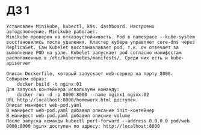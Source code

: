 # ДЗ 1
	Установлен Minikube, kubectl, k9s. dashboard. Настроено автодополнение. Minikube работает.
	Minikube проверен на отказоустойчивость. Pod в namespace --kube-system восстановились после удаления. Кластер кубера управляет core-dns через ReplicaSet. Сам Kubelet восстанавливает pod, т.к. он отвечает за выполнение POD на узле. Kubelet запускает pod согласно манифестам расположенных в /etc/kubernetes/manifests/. Среди них есть и kube-apiserver
	
	Описан Dockerfile, который запускает web-сервер на порту 8000.
	Собираем образ:
		docker build -t nginx:01
	Для запуска контейнера используем команду:
		docker run -d -p 8000:8000 --name nginx1 nginx:02
	URL http://localhost:8000/homework.html доступен.
	Описал манифест web-pod.yaml
	В манифест web-pod.yaml добавил описание init-контейнер
	В манифест web-pod.yaml добавил описние volume
	После запуска команды kubectl port-forward --address 0.0.0.0 pod/web 8000:8000 nginx доступен по адресу: http://localhost:8000
